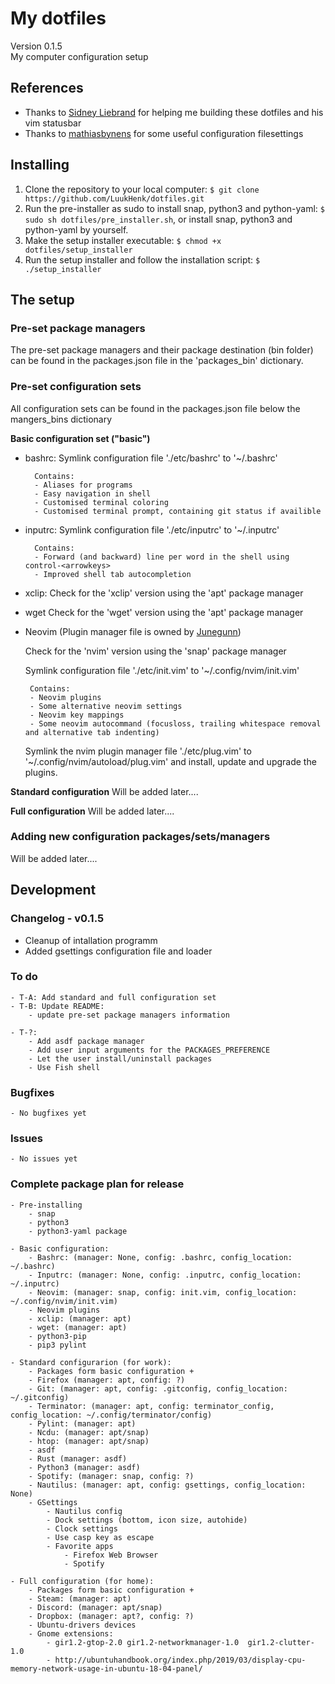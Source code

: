 # My dotfiles
Version 0.1.5 <br />
My computer configuration setup

## References
- Thanks to [Sidney Liebrand](https://github.com/SidOfc) for helping me building these dotfiles and his vim statusbar
- Thanks to [mathiasbynens](https://github.com/mathiasbynens/dotfiles) for some useful configuration filesettings

## Installing
1. Clone the repository to your local computer: `$ git clone https://github.com/LuukHenk/dotfiles.git`
2. Run the pre-installer as sudo to install snap, python3 and python-yaml: `$ sudo sh dotfiles/pre_installer.sh`, or install snap, python3 and python-yaml by yourself.
2. Make the setup installer executable: `$ chmod +x dotfiles/setup_installer`
3. Run the setup installer and follow the installation script: `$ ./setup_installer`

## The setup

### Pre-set package managers
The pre-set package managers and their package destination (bin folder) can be found in the packages.json file in the 'packages_bin' dictionary.

### Pre-set configuration sets
All configuration sets can be found in the packages.json file below the mangers_bins dictionary

**Basic configuration set ("basic")**
- bashrc:
	Symlink configuration file './etc/bashrc' to '~/.bashrc'

        Contains:
		- Aliases for programs
		- Easy navigation in shell
		- Customised terminal coloring
		- Customised terminal prompt, containing git status if availible

- inputrc:
	Symlink configuration file './etc/inputrc' to '~/.inputrc'

        Contains:
		- Forward (and backward) line per word in the shell using control-<arrowkeys>
		- Improved shell tab autocompletion

- xclip:
	Check for the 'xclip' version using the 'apt' package manager

- wget
	Check for the 'wget' version using the 'apt' package manager

 - Neovim (Plugin manager file is owned by [Junegunn](Junegunn/vim-plug))

	Check for the 'nvim' version using the 'snap' package manager

	Symlink configuration file './etc/init.vim' to '~/.config/nvim/init.vim'

        Contains:
		- Neovim plugins
		- Some alternative neovim settings
		- Neovim key mappings
		- Some neovim autocommand (focusloss, trailing whitespace removal and alternative tab indenting)

	Symlink the nvim plugin manager file './etc/plug.vim' to '~/.config/nvim/autoload/plug.vim' and install, update and upgrade the plugins.

**Standard configuration**
Will be added later....

**Full configuration**
Will be added later....


### Adding new configuration packages/sets/managers
Will be added later....

## Development
### Changelog - v0.1.5
- Cleanup of intallation programm
- Added gsettings configuration file and loader

### To do
	- T-A: Add standard and full configuration set
	- T-B: Update README:
		- update pre-set package managers information

	- T-?:
		- Add asdf package manager
		- Add user input arguments for the PACKAGES_PREFERENCE
		- Let the user install/uninstall packages
		- Use Fish shell

### Bugfixes
	- No bugfixes yet

### Issues
	- No issues yet

### Complete package plan for release

	- Pre-installing
		- snap
		- python3
		- python3-yaml package

	- Basic configuration:
		- Bashrc: (manager: None, config: .bashrc, config_location: ~/.bashrc)
		- Inputrc: (manager: None, config: .inputrc, config_location: ~/.inputrc)
		- Neovim: (manager: snap, config: init.vim, config_location: ~/.config/nvim/init.vim)
		- Neovim plugins
		- xclip: (manager: apt)
		- wget: (manager: apt)
		- python3-pip
		- pip3 pylint

	- Standard configurarion (for work):
		- Packages form basic configuration +
		- Firefox (manager: apt, config: ?)
		- Git: (manager: apt, config: .gitconfig, config_location: ~/.gitconfig)
		- Terminator: (manager: apt, config: terminator_config, config_location: ~/.config/terminator/config)
		- Pylint: (manager: apt)
		- Ncdu: (manager: apt/snap)
		- htop: (manager: apt/snap)
		- asdf
		- Rust (manager: asdf)
		- Python3 (manager: asdf)
		- Spotify: (manager: snap, config: ?)
		- Nautilus: (manager: apt, config: gsettings, config_location: None)
		- GSettings
			- Nautilus config
			- Dock settings (bottom, icon size, autohide)
			- Clock settings
			- Use casp key as escape
			- Favorite apps
				- Firefox Web Browser
				- Spotify

	- Full configuration (for home):
		- Packages form basic configuration +
		- Steam: (manager: apt)
		- Discord: (manager: apt/snap)
		- Dropbox: (manager: apt?, config: ?)
		- Ubuntu-drivers devices
		- Gnome extensions:
			- gir1.2-gtop-2.0 gir1.2-networkmanager-1.0  gir1.2-clutter-1.0
			- http://ubuntuhandbook.org/index.php/2019/03/display-cpu-memory-network-usage-in-ubuntu-18-04-panel/

